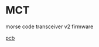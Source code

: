 # MCT
morse code transceiver v2 firmware

[pcb](https://easyeda.com/lcve/morse_code_transceiver-d9f5dd878ca644669ed7c39c819acaf5)
